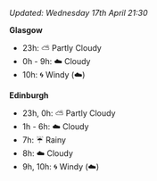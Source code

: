 *Updated: Wednesday 17th April 21:30*

**Glasgow**

* 23h: :partly_sunny: Partly Cloudy
* 0h - 9h: :cloud: Cloudy
* 10h: :cyclone: Windy (:cloud:)

**Edinburgh**

* 23h, 0h: :partly_sunny: Partly Cloudy
* 1h - 6h: :cloud: Cloudy
* 7h: :umbrella: Rainy
* 8h: :cloud: Cloudy
* 9h, 10h: :cyclone: Windy (:cloud:)
